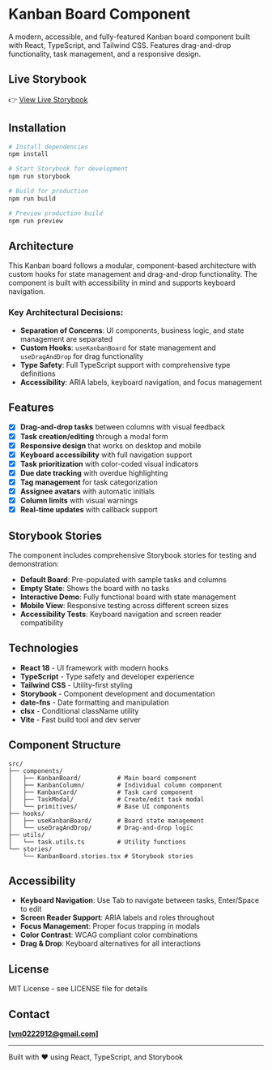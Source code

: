 # Kanban Board Component

A modern, accessible, and fully-featured Kanban board component built with React, TypeScript, and Tailwind CSS. Features drag-and-drop functionality, task management, and a responsive design.

##  Live Storybook
👉 [View Live Storybook](https://kanban-component.vercel.app/?path=/story/components-kanbanboard--default)

##  Installation

```bash
# Install dependencies
npm install

# Start Storybook for development
npm run storybook

# Build for production
npm run build

# Preview production build
npm run preview
```

##  Architecture

This Kanban board follows a modular, component-based architecture with custom hooks for state management and drag-and-drop functionality. The component is built with accessibility in mind and supports keyboard navigation.

### Key Architectural Decisions:
- **Separation of Concerns**: UI components, business logic, and state management are separated
- **Custom Hooks**: `useKanbanBoard` for state management and `useDragAndDrop` for drag functionality
- **Type Safety**: Full TypeScript support with comprehensive type definitions
- **Accessibility**: ARIA labels, keyboard navigation, and focus management

##  Features

- [x] **Drag-and-drop tasks** between columns with visual feedback
- [x] **Task creation/editing** through a modal form
- [x] **Responsive design** that works on desktop and mobile
- [x] **Keyboard accessibility** with full navigation support
- [x] **Task prioritization** with color-coded visual indicators
- [x] **Due date tracking** with overdue highlighting
- [x] **Tag management** for task categorization
- [x] **Assignee avatars** with automatic initials
- [x] **Column limits** with visual warnings
- [x] **Real-time updates** with callback support

##  Storybook Stories

The component includes comprehensive Storybook stories for testing and demonstration:

- **Default Board**: Pre-populated with sample tasks and columns
- **Empty State**: Shows the board with no tasks
- **Interactive Demo**: Fully functional board with state management
- **Mobile View**: Responsive testing across different screen sizes
- **Accessibility Tests**: Keyboard navigation and screen reader compatibility

##  Technologies

- **React 18** - UI framework with modern hooks
- **TypeScript** - Type safety and developer experience
- **Tailwind CSS** - Utility-first styling
- **Storybook** - Component development and documentation
- **date-fns** - Date formatting and manipulation
- **clsx** - Conditional className utility
- **Vite** - Fast build tool and dev server

##  Component Structure

```
src/
├── components/
│   ├── KanbanBoard/          # Main board component
│   ├── KanbanColumn/         # Individual column component
│   ├── KanbanCard/           # Task card component
│   ├── TaskModal/            # Create/edit task modal
│   └── primitives/           # Base UI components
├── hooks/
│   ├── useKanbanBoard/       # Board state management
│   └── useDragAndDrop/       # Drag-and-drop logic
├── utils/
│   └── task.utils.ts         # Utility functions
└── stories/
    └── KanbanBoard.stories.tsx # Storybook stories
```

##  Accessibility

- **Keyboard Navigation**: Use Tab to navigate between tasks, Enter/Space to edit
- **Screen Reader Support**: ARIA labels and roles throughout
- **Focus Management**: Proper focus trapping in modals
- **Color Contrast**: WCAG compliant color combinations
- **Drag & Drop**: Keyboard alternatives for all interactions

##  License

MIT License - see LICENSE file for details

##  Contact

**[vm0222912@gmail.com]**

---

Built with ❤️ using React, TypeScript, and Storybook

